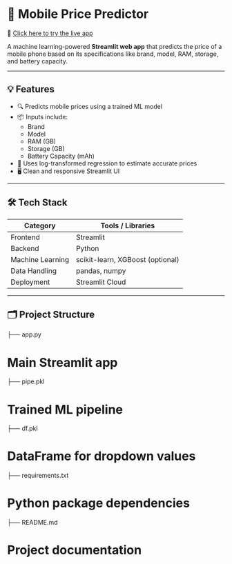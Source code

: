 # 📱 Mobile Price Predictor

🚀 [Click here to try the live app](https://abeth23-mobile-price-predictor-app-mbyrx2.streamlit.app/)

A machine learning-powered **Streamlit web app** that predicts the price of a mobile phone based on its specifications like brand, model, RAM, storage, and battery capacity.

---

## 💡 Features

- 🔍 Predicts mobile prices using a trained ML model
- 📦 Inputs include:
  - Brand
  - Model
  - RAM (GB)
  - Storage (GB)
  - Battery Capacity (mAh)
- 🎯 Uses log-transformed regression to estimate accurate prices
- 🖥️ Clean and responsive Streamlit UI

---

## 🛠️ Tech Stack

| Category       | Tools / Libraries                      |
|----------------|----------------------------------------|
| Frontend       | Streamlit                              |
| Backend        | Python                                 |
| Machine Learning | scikit-learn, XGBoost (optional)       |
| Data Handling  | pandas, numpy                          |
| Deployment     | Streamlit Cloud                        |

---

## 🗂️ Project Structure

├── app.py 
# Main Streamlit app
├── pipe.pkl
# Trained ML pipeline
├── df.pkl
# DataFrame for dropdown values
├── requirements.txt
# Python package dependencies
├── README.md
# Project documentation
